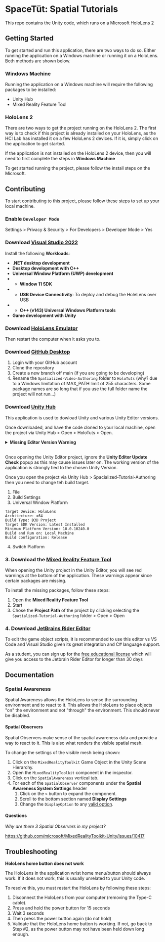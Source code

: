 # SpaceTüt: Spatial Tutorials

This repo contains the Unity code, which runs on a Microsoft HoloLens 2

## Getting Started

To get started and run this application, there are two ways to do so. Either
running the application on a Windows machine or running it on a HoloLens. Both
methods are shown below.

### Windows Machine

Running the application on a Windows machine will require the following packages
to be installed:

- Unity Hub
- Mixed Reality Feature Tool

### HoloLens 2

There are two ways to get the project running on the HoloLens 2. The 
first way is to check if this project is already installed on your HoloLens, as
the HCI Lab has installed it on a few HoloLens 2 devices. If it is, simply
click on the application to get started.

If the application is not installed on the HoloLens 2 device, then you will
need to first complete the steps in **Windows Machine**

To get started running the project, please follow the install steps on the 
Microsoft.

## Contributing

To start contributing to this project, please follow these steps to set up your local machine.

### Enable `Developer Mode`

Settings > Privacy & Security > For Developers > Developer Mode > Yes

### Download [Visual Studio 2022](https://visualstudio.microsoft.com/downloads/)

Install the following **Workloads**:

- **.NET desktop development**
- **Desktop development with C++**
- **Universal Window Platform (UWP) development**
- - **Window 11 SDK**
- - **USB Device Connectivity**: To deploy and debug the HoleLens over USB
- - **C++ (v143) Universal Windows Platform tools**
- **Game development with Unity**

### Download [HoloLens Emulator](https://go.microsoft.com/fwlink/?linkid=2220897)

Then restart the computer when it asks you to.

### Download [GitHub Desktop](https://desktop.github.com/)

1. Login with your GitHub account
1. Clone the repository
1. Create a new branch off main (if you are going to be developing)
1. Rename the `Spatialized-Video-Authoring` folder to `HoloTuts` (why? due to a Windows limitation of MAX_PATH limit of 255 characters. Some package names are so long that if you use the full folder name the project will not run...)

### Download [Unity Hub](https://unity.com/download)

This application is used to dowload Unity and various Unity Editor versions.

Once downloaded, and have the code cloned to your local machine, open the project via 
Unity Hub > Open > HoloTuts > Open.

<details><summary><b>Missing Editor Version Warning</b></summary>

At this point, if you don't have the correct Unity Editor version, you will see a "Missing Editor Version" warning. Follow the instructions to install the Unity Version
that is required for this project. When installing the Unity Version 2020.3.37f1, make sure to select: 

- **Microsoft Visual Study Community 2019**: This is used to deploy your application onto the HoloLens.
- **Universal Windows Platform Build Support**: This is used to build the Unity HoloLens application.
- **Windows Build Support (IL2CPP)**

</details>

<br />

Once opening the Unity Editor project, ignore the **Unity Editor Update Check** popup as this may cause issues later on. The working version of the application is strongly tied to the chosen Unity Version.

Once you open the project via Unity Hub > Spacialized-Tutorial-Authoring then you need to change teh build target.

1. File
2. Build Settings
3. Universal Window Platform
```
Target Device: HoloLens
Architecture: x64
Build Type: D3D Project
Target SDK Version: Latest Installed
Minimum Platform Version: 10.0.10240.0
Build and Run on: Local Machine
Build configuration: Release
```
4. Switch Platform

### 3. Download the [Mixed Reality Feature Tool](https://learn.microsoft.com/en-us/windows/mixed-reality/develop/unity/welcome-to-mr-feature-tool)

When opening the Unity project in the Unity Editor, you will see red warnings at the
bottom of the application. These warnings appear since certain packages are missing.

To install the missing packages, follow these steps:

1. Open the **Mixed Reality Feature Tool**
1. Start
1. Chose the **Project Path** of the project by clicking selecting the `Spatialized-Tutorial-Authoring` folder > Open > Open

### 4. Download **[JetBrains Rider Editor](https://www.jetbrains.com/rider/)**

To edit the game object scripts, it is recommended to use this editor vs VS Code and Visual Studio given its great integration and C# language support. 

As a student, you can sign up for the [free educational license](https://www.jetbrains.com/shop/eform/students) which will give you access to the Jetbrain Rider Editor for longer than 30 days



## Documentation

### Spatial Awareness

Spatial Awareness allows the HoloLens to sense the surrounding environment and to react to it. This allows the HoloLens
to place objects "on" the environment and not "through" the environment.
This should never be disabled.

#### Spatial Observers

Spatial Observers make sense of the spatial awareness data and provide a way to react to it. This is also what renders
the visible spatial mesh.

To change the settings of the visible mesh being shown:

1. Click on the `MixedRealityToolkit` Game Object in the Unity Scene Hierarchy.
2. Open the `MixedRealityToolkit` component in the inspector.
3. Click on the `SpatialAwareness` vertical tab.
4. For each of the `SpatialObserver` components under the **Spatial Awareness System Settings** header
   1. Click on the `>` button to expand the component.
   2. Scroll to the bottom section named **Display Settings**
   3. Change the `DisplayOption` to
      any [valid option](https://docs.microsoft.com/en-us/windows/mixed-reality/mrtk-unity/mrtk2/features/spatial-awareness/configuring-spatial-awareness-mesh-observer?view=mrtkunity-2022-05#display-settings).

#### Questions

*Why are there 3 Spatial Observers in my project?*

https://github.com/microsoft/MixedRealityToolkit-Unity/issues/10417

## Troubleshooting

**HoloLens home button does not work**

The HoloLens in the application wrist home menu/button should always work. If it does
not work, this is usually unrelated to your Unity code. 

To resolve this, you must restart the HoloLens by following these steps:

1. Disconnect the HoloLens from your computer (removing the Type-C cable).
2. Press and hold the power button for 15 seconds
3. Wait 3 seconds
4. Then press the power button again (do not hold)
5. Validate that the HoloLens home button is working. If not, go back to Step #2, as the power button may not have been held down long enough.
